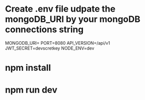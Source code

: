 # Create .env file udpate the mongoDB_URI by your mongoDB connections string

MONGODB_URI=
PORT=8080
API_VERSION=/api/v1
JWT_SECRET=devscretkey
NODE_ENV=dev

# npm install

# npm run dev
